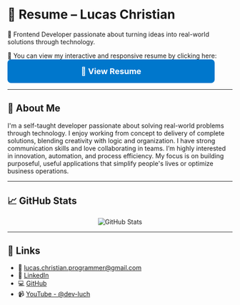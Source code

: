 # 💼 Resume – Lucas Christian

🎯 Frontend Developer passionate about turning ideas into real-world solutions through technology.

📄 You can view my interactive and responsive resume by clicking here: <a href="https://lucas-christian.github.io/Lucas-Christian" target="_blank" style="display: inline-block; padding: 16px 32px; font-size: 18px; font-weight: bold; color: white; background-color: #0077cc; text-decoration: none; border-radius: 8px; width: 100%; max-width: 400px; text-align: center;">📄 View Resume</a>

---

## 🧠 About Me

I'm a self-taught developer passionate about solving real-world problems through technology. I enjoy working from concept to delivery of complete solutions, blending creativity with logic and organization. I have strong communication skills and love collaborating in teams. I’m highly interested in innovation, automation, and process efficiency. My focus is on building purposeful, useful applications that simplify people's lives or optimize business operations.

---

## 📈 GitHub Stats

<div align="center">
  <img src="https://github-readme-stats.vercel.app/api?username=Lucas-Christian&show_icons=true&theme=github_dark&include_all_commits=true&count_private=true" alt="GitHub Stats" />
</div>

---

## 🔗 Links

* 📧 [lucas.christian.programmer@gmail.com](mailto:lucas.christian.programmer@gmail.com)
* 💼 [LinkedIn](https://www.linkedin.com/in/lucas-christian-226846245/)
* 💻 [GitHub](https://github.com/Lucas-Christian)
* 📹 [YouTube - @dev-luch](https://www.youtube.com/@dev-luch)
